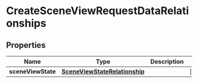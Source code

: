 

# CreateSceneViewRequestDataRelationships


## Properties

Name | Type | Description | Notes
------------ | ------------- | ------------- | -------------
**sceneViewState** | [**SceneViewStateRelationship**](SceneViewStateRelationship.md) |  |  [optional]



